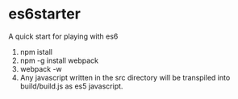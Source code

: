 # es6starter
A quick start for playing with es6

1. npm istall
2. npm -g install webpack
3. webpack -w
4. Any javascript written in the src directory will be transpiled into build/build.js as es5 javascript.
